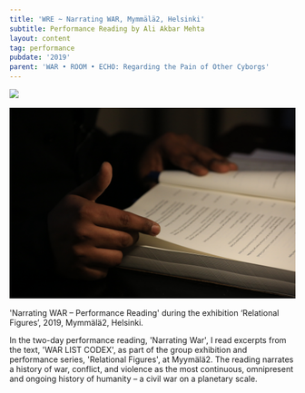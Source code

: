 ```yaml
---
title: 'WRE ~ Narrating WAR, Mymmälä2, Helsinki'
subtitle: Performance Reading by Ali Akbar Mehta
layout: content
tag: performance
pubdate: '2019'
parent: 'WAR • ROOM • ECHO: Regarding the Pain of Other Cyborgs'
---
```

![](/assets/img/2.-ali-akbar-mehta_narrating-war-war-room-echo_myymala2_23.08.2019.jpg)

![](/assets/img/1.-ali-akbar-mehta_narrating-war-war-room-echo_myymala2_23.08.2019.jpg)

'Narrating WAR – Performance Reading' during the exhibition ‘Relational Figures’, 2019, Mymmälä2, Helsinki.

In the two-day performance reading, 'Narrating War', I read excerpts from the text, 'WAR LIST CODEX', as part of the group exhibition and performance series, 'Relational Figures', at Myymälä2. The reading narrates a history of war, conflict, and violence as the most continuous, omnipresent and ongoing history of humanity – a civil war on a planetary scale.
